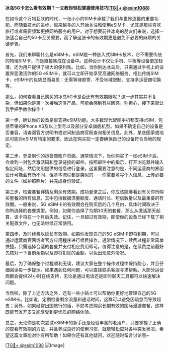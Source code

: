 **冰岛5G卡怎么看有效期？一文教你轻松掌握使用技巧[[TG💪+ @esim1088](https://t.me/s/esim1088)]**

在如今这个万物互联的时代，一张小小的SIM卡承载了我们与世界连接的重要功能。而随着技术的进步，越来越多的人开始关注和使用eSIM卡，尤其是那些喜欢旅行或者需要频繁更换网络服务的用户。对于想要前往冰岛的朋友们来说，选择一张适合自己的5G卡至关重要，而了解这张卡的有效期更是避免不必要的麻烦的关键步骤。

首先，我们来聊聊什么是eSIM卡。eSIM是一种嵌入式SIM卡技术，它不需要传统的物理SIM卡，而是直接集成在设备中。这种设计不仅让手机、平板等设备更加轻薄，还为用户提供了极大的便利性。比如，当你到达冰岛后，只需通过手机上的设置界面激活你的5G eSIM卡，就可以立即开始享受高速网络服务。相比传统SIM卡，eSIM卡的优势显而易见：无需等待邮寄、不受地域限制、支持多运营商切换等。

那么，如何查看自己购买的冰岛5G卡是否还有有效期限呢？这一步其实并不复杂，但如果你是第一次接触这类产品，可能会感到有些困惑。别担心，接下来就让我手把手教你操作！

第一步，确认你的设备是否支持eSIM功能。大多数现代智能手机都支持eSIM，包括苹果的iPhone XS及以上型号以及部分安卓旗舰机型。如果不确定自己的设备是否兼容，请查阅官方说明书或访问制造商官网查询相关信息。此外，某些国家或地区可能对eSIM有特定的要求，因此在购买前一定要确保自己的设备符合当地的规定。

第二步，登录到你的运营商账户页面。通常情况下，当你购买了一张eSIM卡后，会收到一封包含激活码和登录链接的邮件。按照邮件中的指示，打开浏览器并输入指定网址，然后使用提供的信息进行登录。这里需要注意的是，不同运营商的界面设计可能会有所不同，但基本流程都是类似的——你需要填写个人信息、上传必要的文件（如护照照片）并完成身份验证。

第三步，检查套餐详情及剩余有效期。成功登录之后，你应该能够看到有关你所购买套餐的所有信息，其中包括数据流量额度、通话时长、短信数量以及最重要的有效期。一般来说，5G eSIM卡的有效期会在购买后的几个月内，具体时间取决于你所选择的套餐类型。例如，如果你选择了为期30天的套餐，那么从激活那天起算，该卡将在一个月后失效。记住，一旦超过有效期，即使你的设备已经下载了相关配置文件，也无法继续正常使用。

第四步，及时续费以延长有效期。如果你发现自己的5G eSIM卡即将到期，可以通过运营商官网或者官方应用程序进行续费操作。通常情况下，续费过程非常简单快捷，只需选择合适的套餐并支付相应费用即可。值得注意的是，在续费之前最好先核对一下当前余额以及即将扣除的金额，以免出现意外情况。

最后，为了确保整个过程顺利无误，建议大家在整个操作过程中保持耐心，并且仔细阅读每一步提示。如果遇到任何问题，可以直接联系客服寻求帮助。大部分运营商都会提供24小时在线支持，无论是通过电话还是即时聊天工具都可以快速解决问题。

当然啦，除了上述方法之外，还有一些小贴士可以帮助你更好地管理自己的5G eSIM卡。比如说，定期检查剩余流量和通话时间，这样可以避免因疏忽而导致超支；另外，如果经常出国旅行的话，不妨考虑购买长期有效的国际漫游套餐，这样既能节省开支又能享受到更优质的网络体验。

总之，无论你是初次尝试eSIM卡的新手还是经验丰富的老用户，只要掌握了正确的查看有效期的方法，并且养成良好的使用习惯，就能轻松应对各种突发状况。希望这篇文章能对你有所帮助！如果你还有其他疑问，欢迎随时留言讨论哦~

[[TG💪+ @esim1088](https://t.me/s/esim1088) ![Image](https://i.postimg.cc/4NQfJmqS/Snipaste-2025-05-13-00-14-12.png)]